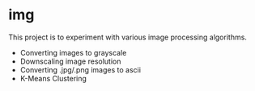 # img

This project is to experiment with various image processing algorithms.
- Converting images to grayscale
- Downscaling image resolution
- Converting .jpg/.png images to ascii
- K-Means Clustering 